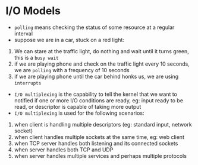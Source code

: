 # **I/O Models**
- `polling` means checking the status of some resource at a regular interval
- suppose we are in a car, stuck on a red light:
1. We can stare at the traffic light, do nothing and wait until it turns green, this is a `busy wait`
2. if we are playing phone and check on the traffic light every 10 seconds, we are `polling` with a frequency of 10 seconds
3. if we are playing phone until the car behind honks us, we are using `interrupts`
- `I/O multiplexing` is the capability to tell the kernel that we want to notified if one or more I/O conditions are ready, eg: input ready to be read, or descriptor is capable of taking more output
- `I/O multiplexing` is used for the following scenarios:
1. when client is handling multiple descriptors (eg: standard input, network socket)
2. when client handles multiple sockets at the same time, eg: web client
3. when TCP server handles both listening and its connected sockets
4. when server handles both TCP and UDP
5. when server handles multiple services and perhaps multiple protocols
